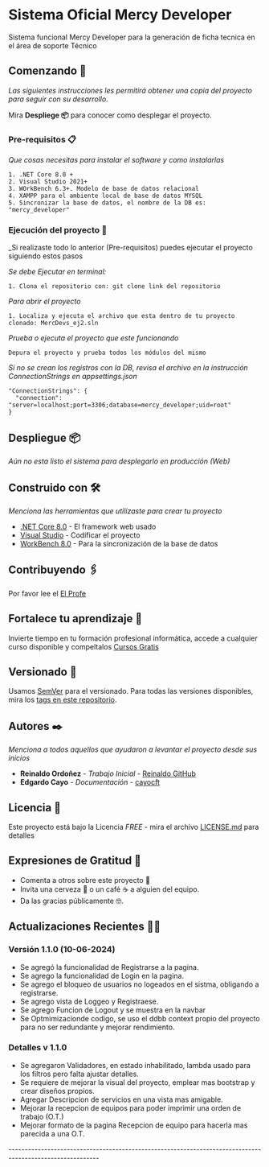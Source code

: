 # Sistema Oficial Mercy Developer

Sistema funcional Mercy Developer para la generación de ficha tecnica en el área de soporte Técnico

## Comenzando 🚀

_Las siguientes instrucciones les permitirá obtener una copia del proyecto para seguir con su desarrollo._

Mira **Despliege 📦** para conocer como desplegar el proyecto.


### Pre-requisitos 📋

_Que cosas necesitas para instalar el software y como instalarlas_

```
1. .NET Core 8.0 + 
2. Visual Studio 2021+
3. WOrkBench 6.3+. Modelo de base de datos relacional
4. XAMPP para el ambiente local de base de datos MYSQL
5. Sincronizar la base de datos, el nombre de la DB es: "mercy_developer" 
```

### Ejecución del proyecto 🔧

_Si realizaste todo lo anterior (Pre-requisitos) puedes ejecutar el proyecto siguiendo estos pasos

_Se debe Ejecutar en terminal:_

```
1. Clona el repositorio con: git clone link del repositorio
```
_Para abrir el proyecto_
```
1. Localiza y ejecuta el archivo que esta dentro de tu proyecto clonado: MercDevs_ej2.sln
```
_Prueba o ejecuta el proyecto que este funcionando_
```
Depura el proyecto y prueba todos los módulos del mismo
```

_Si no se crean los registros con la DB, revisa el archivo en la instrucción ConnectionStrings en appsettings.json_

```
"ConnectionStrings": {
  "connection": "server=localhost;port=3306;database=mercy_developer;uid=root"
}
```

<!-- ## Ejecutando las pruebas ⚙️

_Explica como ejecutar las pruebas automatizadas para este sistema_

### Analice las pruebas end-to-end 🔩

_Explica que verifican estas pruebas y por qué_

```
Da un ejemplo
```

### Y las pruebas de estilo de codificación ⌨️

_Explica que verifican estas pruebas y por qué_

```
Da un ejemplo
``` -->

## Despliegue 📦

_Aún no esta listo el sistema para desplegarlo en producción (Web)_

## Construido con 🛠️

_Menciona las herramientas que utilizaste para crear tu proyecto_

* [.NET Core 8.0](https://dotnet.microsoft.com/es-es/download/dotnet/8.0) - El framework web usado
* [Visual Studio](https://visualstudio.microsoft.com/es/thank-you-downloading-visual-studio/?sku=Community&channel=Release&version=VS2022&source=VSLandingPage&cid=2030&passive=false) - Codificar el proyecto
* [WorkBench 8.0](https://dev.mysql.com/downloads/workbench/) - Para la sincronización de la base de datos

## Contribuyendo 🖇️

Por favor lee el [El Profe](https://cftaricainformatica.cl) 

## Fortalece tu aprendizaje 📖

Invierte tiempo en tu formación profesional informática, accede a cualquier curso disponible y compeltalos [Cursos Gratis](https://www.udemy.com/courses/search/?price=price-free&q=.net+core+asp+web&sort=relevance&src=ukw)

## Versionado 📌

Usamos [SemVer](http://semver.org/) para el versionado. Para todas las versiones disponibles, mira los [tags en este repositorio](https://github.com/tu/proyecto/tags).

## Autores ✒️

_Menciona a todos aquellos que ayudaron a levantar el proyecto desde sus inicios_

* **Reinaldo Ordoñez** - *Trabajo Inicial* - [Reinaldo GitHub](https://github.com/reinaldo)
* **Edgardo Cayo** - *Documentación* - [cayocft](https://github.com/cayocft)


## Licencia 📄

Este proyecto está bajo la Licencia _FREE_ - mira el archivo [LICENSE.md](LICENSE.md) para detalles

## Expresiones de Gratitud 🎁

* Comenta a otros sobre este proyecto 📢
* Invita una cerveza 🍺 o un café ☕ a alguien del equipo. 
* Da las gracias públicamente 🤓.



## Actualizaciones Recientes 🚀🚀

### Versión 1.1.0 (10-06-2024)
- Se agregó la funcionalidad de Registrarse a la pagina.
- Se agrego la funcionalidad de Login en la pagina.
- Se agrego el bloqueo de usuarios no logeados en el sistma, obligando a registrarse.
- Se agrego vista de Loggeo y Registraese.
- Se agrego Funcion de Logout y se muestra en la navbar
- Se Optmimizacionde codigo, se uso el ddbb context propio del proyecto para no ser redundante y mejorar rendimiento.

### Detalles v 1.1.0
- Se agregaron Validadores, en estado inhabilitado, lambda usado para los filtros pero falta ajustar detalles.
- Se requiere de mejorar la visual del proyecto, emplear mas bootstrap y crear diseños propios.
- Agregar Descripcion de servicios en una vista mas amigable.
- Mejorar la recepcion de equipos para poder imprimir una orden de trabajo (O.T.)
- Mejorar formato de la pagina Recepcion de equipo para hacerla mas parecida a una O.T.

*----------------------------------------------------------------------------------------------------------*



   